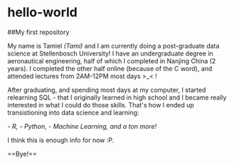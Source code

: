 # hello-world
##My first repository

My name is Tamiel *(Tami)* and I am currently doing a post-graduate data science at Stellenbosch University! I have an undergraduate degree in aeronautical engineering, half of which I completed in Nanjing China (2 years). I completed the other half online (because of the C word), and attended lectures from 2AM-12PM most days >_< !

After graduating, and spending most days at my computer, I started relearning SQL - that I originally learned in high school and I became really interested in what I could do those skills. That's how I ended up transistioning into data science and learning:

*- R,* 
*- Python,*
*-  Machine Learning, and a ton more!*

I think this is enough info for now :P. 

==Bye!== 
